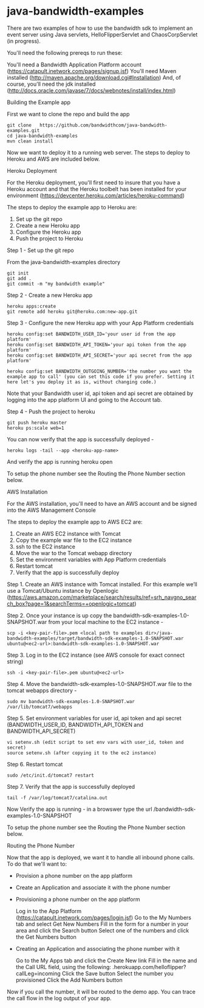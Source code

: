 java-bandwidth-examples
=======================

There are two examples of how to use the bandwidth sdk to implement an event server using Java servlets, HelloFlipperServlet and ChaosCorpServlet (in progress).

You'll need the following prereqs to run these:

You'll need a Bandwidth Application Platform account (https://catapult.inetwork.com/pages/signup.jsf)
You'll need Maven installed (http://maven.apache.org/download.cgi#Installation)
And, of course, you'll need the jdk installed (http://docs.oracle.com/javase/7/docs/webnotes/install/index.html)

Building the Example app

First we want to clone the repo and build the app
	
	git clone 	https://github.com/bandwidthcom/java-bandwidth-examples.git
	cd java-bandwidth-examples
	mvn clean install

Now we want to deploy it to a running web server. The steps to deploy to Heroku and AWS are included below.


Heroku Deployment


For the Heroku deployment, you'll first need to insure that you have a Heroku account and that the Heroku toolbelt has been installed for your environment (https://devcenter.heroku.com/articles/heroku-command)

The steps to deploy the example app to Heroku are:

1. Set up the git repo 
2. Create a new Heroku app 
3. Configure the Heroku app
4. Push the project to Heroku 

Step 1 - Set up the git repo

From the java-bandwidth-examples directory
	
	git init
	git add .
	git commit -m "my bandwidth example"

Step 2 - Create a new Heroku app
	
	heroku apps:create
	git remote add heroku git@heroku.com:new-app.git

Step 3 - Configure the new Heroku app with your App Platform credentials

	heroku config:set BANDWIDTH_USER_ID='your user id from the app platform'
	heroku config:set BANDWIDTH_API_TOKEN='your api token from the app platform'
	heroku config:set BANDWIDTH_API_SECRET='your api secret from the app platform'

	heroku config:set BANDWIDTH_OUTGOING_NUMBER='the number you want the example app to call' (you can set this code if you prefer. Setting it here let's you deploy it as is, without changing code.)

Note that your Bandwidth user id, api token and api secret are obtained by logging into the app platform UI and going to the Account tab.

Step 4 - Push the project to heroku

	git push heroku master
	heroku ps:scale web=1

You can now verify that the app is 	successfully deployed - 
	
	heroku logs -tail --app <heroku-app-name> 

And verify the app is running 
	heroku 	open

To setup the phone number see the Routing the Phone Number section below.


AWS Installation


For the AWS installation, you'll need to have an AWS account and be signed into the AWS Management Console

The steps to deploy the example app to AWS EC2 are:

1. Create an AWS EC2 instance with Tomcat
2. Copy the example war file to the EC2 instance
3. ssh to the EC2 instance
4. Move the war to the Tomcat webapp directory
5. Set the environment variables with App Platform credentials
6. Restart tomcat
7. Verify that the app is successfully deploy

Step 1. Create an AWS instance with Tomcat installed. For this example we’ll use a Tomcat/Ubuntu instance by Openlogic (https://aws.amazon.com/marketplace/search/results/ref=srh_navgno_search_box?page=1&searchTerms=+openlogic+tomcat) 

Step 2. Once your instance is up copy the bandwidth-sdk-examples-1.0-SNAPSHOT.war from your local machine to the EC2 instance - 
	
	scp -i <key-pair-file>.pem <local path to examples dir>/java-bandwidth-examples/target/bandwidth-sdk-examples-1.0-SNAPSHOT.war ubuntu@<ec2-url>:bandwidth-sdk-examples-1.0-SNAPSHOT.war

Step 3. Log in to the EC2 instance (see AWS console for exact connect string)
	
	ssh -i <key-pair-file>.pem ubuntu@<ec2-url> 

Step 4. Move the bandwidth-sdk-examples-1.0-SNAPSHOT.war file to the tomcat webapps directory - 
	
	sudo mv bandwidth-sdk-examples-1.0-SNAPSHOT.war /var/lib/tomcat7/webapps

Step 5. Set environment variables for user id, api token and api secret (BANDWIDTH_USER_ID, BANDWIDTH_API_TOKEN and BANDWIDTH_API_SECRET) 

	vi setenv.sh (edit script to set env vars with user_id, token and secret)
	source setenv.sh (after copying it to the ec2 instance)

Step 6. Restart tomcat

	sudo /etc/init.d/tomcat7 restart

Step 7. Verify that the app is successfully deployed 
	
	tail -f /var/log/tomcat7/catalina.out 

Now Verify the app is running - in a browswer type the url <path to AWS ec2 instance>/bandwidth-sdk-examples-1.0-SNAPSHOT

To setup the phone number see the Routing the Phone Number section below.


Routing the Phone Number


Now that the app is deployed, we want it to handle all inbound phone calls. To do that we'll want to:

 - Provision a phone number on the app platform
 - Create an Application and associate it with the phone number

- Provisioning a phone number on the app platform

 	Log in to the App Platform (https://catapult.inetwork.com/pages/login.jsf)
 	Go to the My Numbers tab and select Get New Numbers
 	Fill in the form for a number in your area and click the Search button
 	Select one of the numbers and click the Get Numbers button

- Creating an Application and associating the phone number with it

	Go to the My Apps tab and click the Create New link
	Fill in the name and the Call URL field, using the following:
		<heroku-app-name>.herokuapp.com/helloflipper?callLeg=incoming
	Click the Save button
	Select the number you provisioned
	Click the Add Numbers button

Now if you call the number, it will be routed to the demo app. You can trace the call flow in the log output of your app. 



